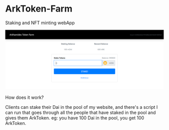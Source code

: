 # ArkToken-Farm
Staking and NFT minting webApp

![Request_A_Quote](https://github.com/Arkhamides/ArkToken-Farm/blob/main/screenshots/Staking%20App.PNG?raw=true)


How does it work?

Clients can stake their Dai in the pool of my website, and there's a script I can run that goes through all the people that have staked in the pool and gives them ArkToken.
eg: you have 100 Dai in the pool, you get 100 ArkToken.


